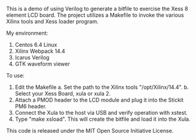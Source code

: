 This is a demo of using Verilog to generate a bitfile to exercise the Xess 8 element
LCD board. The project utilizes a Makefile to invoke the various Xilinx tools and Xess
loader program.

My environment:
   1. Centos 6.4 Linux
   2. Xilinx Webpack 14.4
   3. Icarus Verilog
   4. GTK waveform viewer

To use:

   1. Edit the Makefile
     a. Set the path to the Xilinx tools "/opt/Xilinx/14.4".
     b. Select your Xess Board, xula or xula 2.
   2. Attach a PMOD header to the LCD module and plug it into the Stickit PM6 header.
   3. Connect the Xula to the host via USB and verify operation with xstest.
   4. Type "make xsload". This will create the bitfile and load it into the Xula.

This code is released under the MIT Open Source Initiative License.
